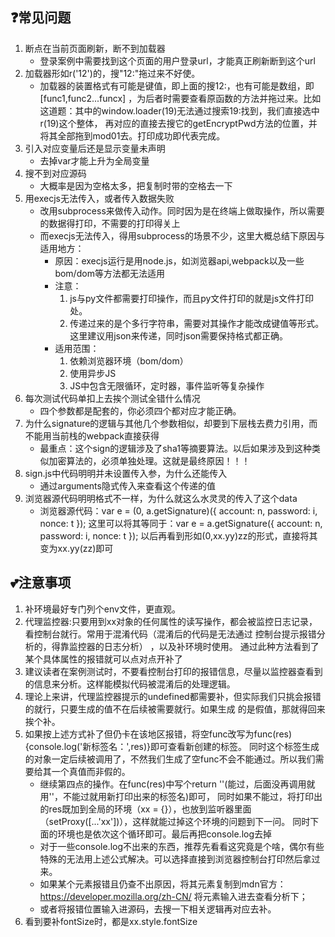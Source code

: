 ## ❓常见问题
1. 断点在当前页面刷新，断不到加载器
    * 登录案例中需要找到这个页面的用户登录url，才能真正刷新断到这个url
2. 加载器形如r('12')的，搜"12:"拖过来不好使。
   * 加载器的装置格式有可能是键值，即上面的搜12:，也有可能是数组，即[func1,func2...funcx]
，为后者时需要查看原函数的方法并拖过来。比如这道题：其中的window.loader(19)无法通过搜索19:找到，我们直接选中r(19)这个整体，
再对应的直接去搜它的getEncryptPwd方法的位置，并将其全部拖到mod01去。打印成功即代表完成。
3. 引入对应变量后还是显示变量未声明
   * 去掉var才能上升为全局变量
4. 搜不到对应源码
   * 大概率是因为空格太多，把复制时带的空格去一下
5. 用execjs无法传入，或者传入数据失败
   * 改用subprocess来做传入动作。同时因为是在终端上做取操作，所以需要的数据得打印，不需要的打印得关上
   * 而execjs无法传入，得用subprocess的场景不少，这里大概总结下原因与适用地方：
     * 原因：execjs运行是用node.js，如浏览器api,webpack以及一些bom/dom等方法都无法适用
     * 注意：
       1. js与py文件都需要打印操作，而且py文件打印的就是js文件打印处。
       2. 传递过来的是个多行字符串，需要对其操作才能改成键值等形式。这里建议用json来传递，同时json需要保持格式都正确。
     * 适用范围：
       1. 依赖浏览器环境（bom/dom）
       2. 使用异步JS
       3. JS中包含无限循环，定时器，事件监听等复杂操作
6. 每次测试代码单扣上去挨个测试全错什么情况
   * 四个参数都是配套的，你必须四个都对应才能正确。
7. 为什么signature的逻辑与其他几个参数相似，却要到下层栈去费力引用，而不能用当前栈的webpack直接获得
   * 最重点：这个sign的逻辑涉及了sha1等摘要算法。以后如果涉及到这种类似加密算法的，必须单独处理。这就是最终原因！！！
8. sign.js中代码明明并未设置传入参，为什么还能传入
   * 通过arguments隐式传入来查看这个传递的值
9. 浏览器源代码明明格式不一样，为什么就这么水灵灵的传入了这个data
    * 浏览器源代码：var e = (0,
        a.getSignature)({
            account: n,
            password: i,
            nonce: t
        });
   这里可以将其等同于：var e = 
        a.getSignature({
            account: n,
            password: i,
            nonce: t
        }); 以后再看到形如(0,xx.yy)zz的形式，直接将其变为xx.yy(zz)即可

## 💕注意事项
1. 补环境最好专门列个env文件，更直观。
2. 代理监控器:只要用到xx对象的任何属性的读写操作，都会被监控日志记录，看控制台就行。常用于混淆代码（混淆后的代码是无法通过
控制台提示报错分析的，得靠监控器的日志分析） ，以及补环境时使用。
通过此种方法看到了某个具体属性的报错就可以点对点开补了
3. 建议读者在案例测试时，不要看控制台打印的报错信息，尽量以监控器查看到的信息来分析。这样能模拟代码被混淆后的处理逻辑。
4. 理论上来讲，代理监控器提示的undefined都需要补，但实际我们只挑会报错的就行，只要生成的值不在后续被需要就行。如果生成
的是假值，那就得回来挨个补。
5. 如果按上述方式补了但仍卡在该地区报错，将空func改写为func(res){console.log('新标签名：',res)}即可查看新创建的标签。
同时这个标签生成的对象一定后续被调用了，不然我们生成了空func不会不能通过。所以我们需要给其一个真值而非假的。
   * 继续第四点的操作。在func(res)中写个return ''(能过，后面没再调用就用''，不能过就用新打印出来的标签名)即可，
同时如果不能过，将打印出的res既加到全局的环境（xx = {}），也放到监听器里面（setProxy([...'xx'])），这样就能过掉这个环境的问题到下一问。
同时下面的环境也是依次这个循环即可。最后再把console.log去掉
   * 对于一些console.log不出来的东西，推荐先看看这究竟是个啥，偶尔有些特殊的无法用上述公式解决。可以选择直接到浏览器控制台打印然后拿过来。
   * 如果某个元素报错且仍查不出原因，将其元素复制到mdn官方：https://developer.mozilla.org/zh-CN/ 将元素输入进去查看分析下；
   * 或者将报错位置输入进源码，去搜一下相关逻辑再对应去补。
6. 看到要补fontSize时，都是xx.style.fontSize